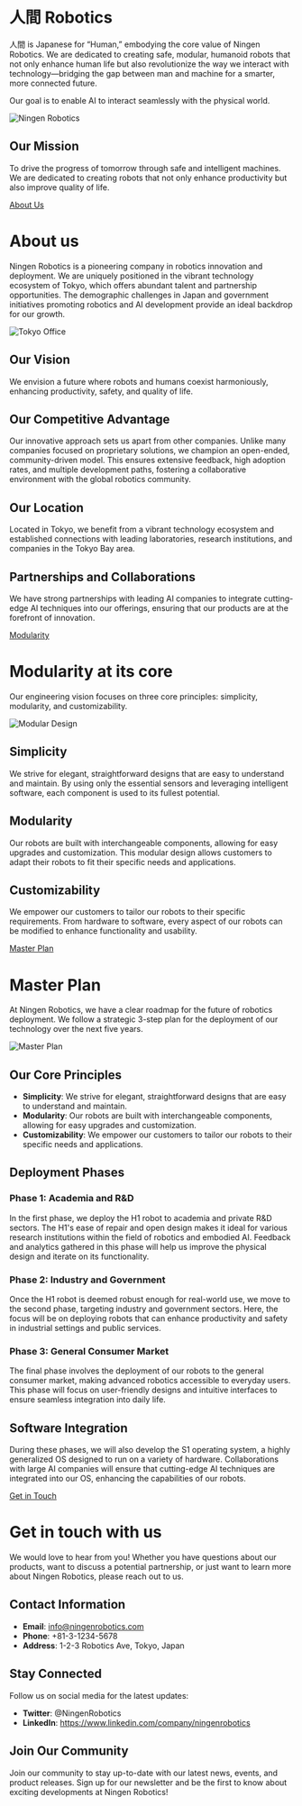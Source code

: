 <!-- section:index:hero1 -->
# 人間 Robotics

人間 is Japanese for “Human,” embodying the core value of Ningen Robotics. We are dedicated to creating safe, modular, humanoid robots that not only enhance human life but also revolutionize the way we interact with technology—bridging the gap between man and machine for a smarter, more connected future.

Our goal is to enable AI to interact seamlessly with the physical world.

![Ningen Robotics](media/mk1.webp)

## Our Mission

To drive the progress of tomorrow through safe and intelligent machines. We are dedicated to creating robots that not only enhance productivity but also improve quality of life.

[About Us](about-us.html)



<!-- section:about-us:hero1 -->
# About us

Ningen Robotics is a pioneering company in robotics innovation and deployment. We are uniquely positioned in the vibrant technology ecosystem of Tokyo, which offers abundant talent and partnership opportunities. The demographic challenges in Japan and government initiatives promoting robotics and AI development provide an ideal backdrop for our growth.

![Tokyo Office](media/about-us.webp)

## Our Vision

We envision a future where robots and humans coexist harmoniously, enhancing productivity, safety, and quality of life.

## Our Competitive Advantage

Our innovative approach sets us apart from other companies. Unlike many companies focused on proprietary solutions, we champion an open-ended, community-driven model. This ensures extensive feedback, high adoption rates, and multiple development paths, fostering a collaborative environment with the global robotics community.

## Our Location

Located in Tokyo, we benefit from a vibrant technology ecosystem and established connections with leading laboratories, research institutions, and companies in the Tokyo Bay area.

## Partnerships and Collaborations

We have strong partnerships with leading AI companies to integrate cutting-edge AI techniques into our offerings, ensuring that our products are at the forefront of innovation.

[Modularity](modularity.html)



<!-- section:modularity:hero1 -->
# Modularity at its core

Our engineering vision focuses on three core principles: simplicity, modularity, and customizability.

![Modular Design](media/modularity.webp)

## Simplicity

We strive for elegant, straightforward designs that are easy to understand and maintain. By using only the essential sensors and leveraging intelligent software, each component is used to its fullest potential.

## Modularity

Our robots are built with interchangeable components, allowing for easy upgrades and customization. This modular design allows customers to adapt their robots to fit their specific needs and applications.

## Customizability

We empower our customers to tailor our robots to their specific requirements. From hardware to software, every aspect of our robots can be modified to enhance functionality and usability.

[Master Plan](master-plan.html)



<!-- section:master-plan:hero1 -->
# Master Plan

At Ningen Robotics, we have a clear roadmap for the future of robotics deployment. We follow a strategic 3-step plan for the deployment of our technology over the next five years.

![Master Plan](media/master-plan.webp)

## Our Core Principles
- **Simplicity**: We strive for elegant, straightforward designs that are easy to understand and maintain.
- **Modularity**: Our robots are built with interchangeable components, allowing for easy upgrades and customization.
- **Customizability**: We empower our customers to tailor our robots to their specific needs and applications.

## Deployment Phases

### Phase 1: Academia and R&D
In the first phase, we deploy the H1 robot to academia and private R&D sectors. The H1's ease of repair and open design makes it ideal for various research institutions within the field of robotics and embodied AI. Feedback and analytics gathered in this phase will help us improve the physical design and iterate on its functionality.

### Phase 2: Industry and Government
Once the H1 robot is deemed robust enough for real-world use, we move to the second phase, targeting industry and government sectors. Here, the focus will be on deploying robots that can enhance productivity and safety in industrial settings and public services.

### Phase 3: General Consumer Market
The final phase involves the deployment of our robots to the general consumer market, making advanced robotics accessible to everyday users. This phase will focus on user-friendly designs and intuitive interfaces to ensure seamless integration into daily life.

## Software Integration

During these phases, we will also develop the S1 operating system, a highly generalized OS designed to run on a variety of hardware. Collaborations with large AI companies will ensure that cutting-edge AI techniques are integrated into our OS, enhancing the capabilities of our robots.

[Get in Touch](get-in-touch.html)



<!-- section:get-in-touch:hero1 -->
# Get in touch with us

We would love to hear from you! Whether you have questions about our products, want to discuss a potential partnership, or just want to learn more about Ningen Robotics, please reach out to us.

<!-- ![Contact Us](media/contact-us.jpg) -->

## Contact Information

- **Email**: info@ningenrobotics.com
- **Phone**: +81-3-1234-5678
- **Address**: 1-2-3 Robotics Ave, Tokyo, Japan

## Stay Connected

Follow us on social media for the latest updates:
- **Twitter**: @NingenRobotics
- **LinkedIn**: https://www.linkedin.com/company/ningenrobotics

## Join Our Community

Join our community to stay up-to-date with our latest news, events, and product releases. Sign up for our newsletter and be the first to know about exciting developments at Ningen Robotics!